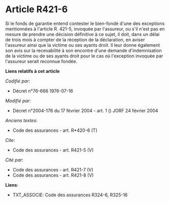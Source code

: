 # Article R421-6

Si le fonds de garantie entend contester le bien-fondé d'une des exceptions mentionnées à l'article R. 421-5, invoquée par
l'assureur, ou s'il n'est pas en mesure de prendre une décision définitive à ce sujet, il doit, dans un délai de trois mois à
compter de la réception de la déclaration, en aviser l'assureur ainsi que la victime ou ses ayants droit. Il leur donne
également son avis sur la recevabilité à son encontre d'une demande d'indemnisation de la victime ou de ses ayants droit pour
le cas où l'exception invoquée par l'assureur serait reconnue fondée.

**Liens relatifs à cet article**

_Codifié par_:

  - Décret n°76-666 1976-07-16

_Modifié par_:

  - Décret n°2004-176 du 17 février 2004 - art. 1 () JORF 24 février 2004

_Anciens textes_:

  - Code des assurances - art. R*420-6 (T)

_Cite_:

  - Code des assurances - art. R421-5 (V)

_Cité par_:

  - Code des assurances - art. R421-7 (V)
  - Code des assurances - art. R421-8 (V)

**Liens**:

  - TXT_ASSOCIE: Code des assurances R324-6, R325-16
